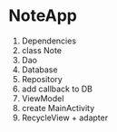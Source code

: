 # NoteApp

 1. Dependencies
 2. class Note
 3. Dao
 4. Database
 5. Repository
 6. add callback to DB
 7. ViewModel
 8. create MainActivity
 9. RecycleView + adapter

